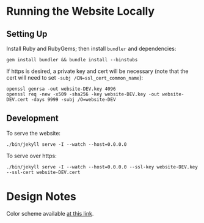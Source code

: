 # Running the Website Locally

## Setting Up

Install Ruby and RubyGems; then install `bundler` and dependencies:
~~~
gem install bundler && bundle install --binstubs
~~~

If https is desired, a private key and cert will be necessary (note that the cert will need to set `-subj /CN=ssl_cert_common_name`):
~~~
openssl genrsa -out website-DEV.key 4096
openssl req -new -x509 -sha256 -key website-DEV.key -out website-DEV.cert -days 9999 -subj /O=website-DEV
~~~

## Development

To serve the website:
~~~
./bin/jekyll serve -I --watch --host=0.0.0.0
~~~

To serve over https:
~~~
./bin/jekyll serve -I --watch --host=0.0.0.0 --ssl-key website-DEV.key --ssl-cert website-DEV.cert
~~~

# Design Notes
Color scheme available [at this link](https://color.adobe.com/create/color-wheel/?base=2&rule=Analogous&selected=4&mode=rgb&rgbvalues=0.9098039215686274,0.10980392156862737,0.31264715428561407,0.7761000596538679,0.4489089169755971,0.783921568627451,0.4539901477832555,0.23014778325123153,0.64,0.06378313934435885,0.0001957494578129382,0.55,0.22745098039215686,0.41568627450980394,0.8470588235294118&swatchOrder=0,1,2,3,4&name=My%20Color%20Theme).
